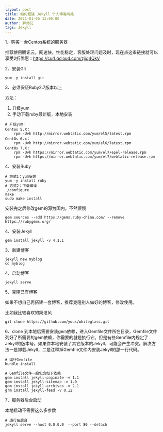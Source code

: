 ```yaml
---
layout: post
title: 如何搭建 Jekyll 个人博客网站
date: 2021-01-06 13:00:00
author: 薛师兄
tags: Jekyll
---
```



1、购买一台Centos系统的服务器

推荐使用腾讯云，网速快，性能稳定，客服处理问题及时，现在点这条链接就可以享受2折优惠：https://curl.qcloud.com/zjig4QkV

2、安装Git

```shell
yum -y install git
```

3、必须保证Ruby2.7版本以上

方法：

1. 升级yum
2. 手动下载ruby最新版，本地安装

```shell
# 升级yum：
Centos 5.X：
    rpm -Uvh http://mirror.webtatic.com/yum/el5/latest.rpm
CentOs 6.x：
    rpm -Uvh http://mirror.webtatic.com/yum/el6/latest.rpm
CentOs 7.X：
    rpm -Uvh https://mirror.webtatic.com/yum/el7/epel-release.rpm
    rpm -Uvh https://mirror.webtatic.com/yum/el7/webtatic-release.rpm
```

4、安装Ruby

```shell
# 方式1：yum安装
yum -y install ruby
# 方式2：下载编译
./configure
make
sudo make install
```

 安装完之后修改gem的源为国内，不然很慢

```shell
gem sources --add https://gems.ruby-china.com/ --remove https://rubygems.org/
```

4、安装Jekyll

```shell
gem install jekyll -v 4.1.1
```

3、新建博客

```shell
jekyll new myblog
cd myblog
```

4、启动博客

```shell
jekyll serve
```

5、克隆已有博客

如果不想自己再搭建一套博客，推荐克隆别人做好的博客，修改使用。

比如我比较喜欢的简洁风

```shell
git clone https://github.com/yous/whiteglass.git
```

6、clone 到本地后需要安装gem依赖，进入Gemfile文件所在目录，Gemfile文件列好了所需要的gem依赖，你需要的就是执行它。但是有些Gemfile内规定了Jekyll的版本号，如果你本地安装了其它版本的Jekyll，可能会产生冲突。解决方法一是卸载Jekyll，二是注释掉Gemfile文件内安装Jekyll的那一行代码。

```shell
# 运行Gemfile
bundle install

# Gemfile文件一般包含如下依赖
gem install jekyll-paginate -v 1.1
gem install jekyll-sitemap -v 1.0
gem install jekyll-archives -v 2.1
grm install jekyll-feed -v 0.12
```

7、服务器后台启动

本地启动不需要这么多参数

```shell
# 运行在后台
jekyll serve --host 0.0.0.0  --port 80 --detach
```

